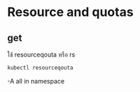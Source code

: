 # Resource and quotas

## get

ใช้ resourceqouta หรือ rs

```bash
kubectl resourceqouta
```

-A all in namespace
